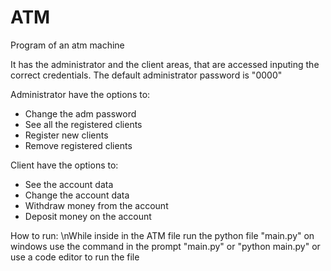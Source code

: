 # ATM
Program of an atm machine

It has the administrator and the client areas, that are accessed inputing the correct credentials. The default administrator password is "0000"

Administrator have the options to:
  - Change the adm password
  - See all the registered clients
  - Register new clients
  - Remove registered clients

Client have the options to:
  - See the account data
  - Change the account data
  - Withdraw money from the account
  - Deposit money on the account

How to run:
  \nWhile inside in the ATM file run the python file "main.py"
  on windows use the command in the prompt "main.py" or "python main.py"
  or use a code editor to run the file
 
